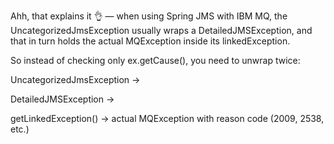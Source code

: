 Ahh, that explains it 👌 — when using Spring JMS with IBM MQ, the UncategorizedJmsException usually wraps a DetailedJMSException, and that in turn holds the actual MQException inside its linkedException.

So instead of checking only ex.getCause(), you need to unwrap twice:

UncategorizedJmsException →

DetailedJMSException →

getLinkedException() → actual MQException with reason code (2009, 2538, etc.)
